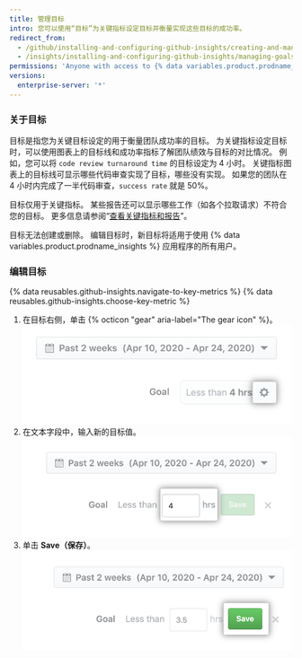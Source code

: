 ```yaml
---
title: 管理目标
intro: 您可以使用“目标”为关键指标设定目标并衡量实现这些目标的成功率。
redirect_from:
  - /github/installing-and-configuring-github-insights/creating-and-managing-goals
  - /insights/installing-and-configuring-github-insights/managing-goals
permissions: 'Anyone with access to {% data variables.product.prodname_insights %} can manage goals.'
versions:
  enterprise-server: '*'
---
```


### 关于目标

目标是指您为关键目标设定的用于衡量团队成功率的目标。 为关键指标设定目标时，可以使用图表上的目标线和成功率指标了解团队绩效与目标的对比情况。 例如，您可以将 `code review turnaround time` 的目标设定为 4 小时。 关键指标图表上的目标线可显示哪些代码审查实现了目标，哪些没有实现。 如果您的团队在 4 小时内完成了一半代码审查，`success rate` 就是 50%。

目标仅用于关键指标。 某些报告还可以显示哪些工作（如各个拉取请求）不符合您的目标。 更多信息请参阅“[查看关键指标和报告](/insights/exploring-your-usage-of-github-enterprise/viewing-key-metrics-and-reports)”。

目标无法创建或删除。 编辑目标时，新目标将适用于使用 {% data variables.product.prodname_insights %} 应用程序的所有用户。

### 编辑目标

{% data reusables.github-insights.navigate-to-key-metrics %}
{% data reusables.github-insights.choose-key-metric %}
1. 在目标右侧，单击 {% octicon "gear" aria-label="The gear icon" %}。 ![用于编辑目标的齿轮图标](/assets/images/help/insights/edit-goal.png)
2. 在文本字段中，输入新的目标值。 ![目标值字段](/assets/images/help/insights/input-goal.png)
3. 单击 **Save（保存）**。 ![保存目标](/assets/images/help/insights/save-goal.png)
